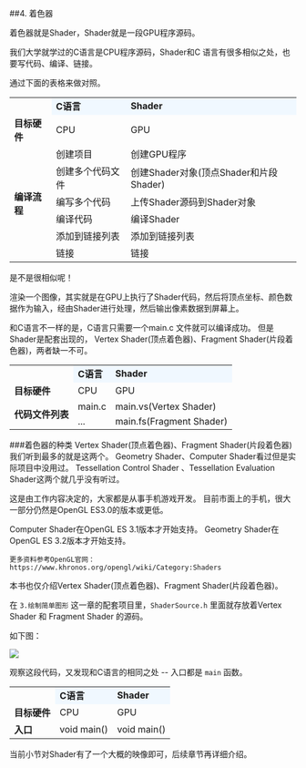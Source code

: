 ##4. 着色器

着色器就是Shader，Shader就是一段GPU程序源码。

我们大学就学过的C语言是CPU程序源码，Shader和C 语言有很多相似之处，也要写代码、编译、链接。

通过下面的表格来做对照。

<table>
<tr ><td></td><td bgcolor="AliceBlue"><b>C语言</td><td bgcolor="AliceBlue"><b>Shader</td></tr>
<tr><td><b>目标硬件</td><td>CPU</td><td>GPU</td></tr>
<tr><td rowspan="6"><b>编译流程</td><td>创建项目</td><td>创建GPU程序</td></tr>
<tr><td>创建多个代码文件</td><td>创建Shader对象(顶点Shader和片段Shader) </td></tr>
<tr><td>编写多个代码</td><td>上传Shader源码到Shader对象</td></tr>
<tr><td>编译代码</td><td>编译Shader</td></tr>
<tr><td>添加到链接列表</td><td>添加到链接列表</td></tr>
<tr><td>链接</td><td>链接</td></tr>
</table>

是不是很相似呢！

渲染一个图像，其实就是在GPU上执行了Shader代码，然后将顶点坐标、颜色数据作为输入，经由Shader进行处理，然后输出像素数据到屏幕上。

和C语言不一样的是，C语言只需要一个main.c 文件就可以编译成功。
但是Shader是配套出现的， Vertex Shader(顶点着色器)、Fragment Shader(片段着色器)，两者缺一不可。

<table>
<tr ><td></td><td bgcolor="AliceBlue"><b>C语言</td><td bgcolor="AliceBlue"><b>Shader</td></tr>
<tr><td><b>目标硬件</td><td>CPU</td><td>GPU</td></tr>
<tr><td rowspan="6"><b>代码文件列表</td><td>main.c</td><td>main.vs(Vertex Shader)</td></tr>
<tr><td>...</td><td>main.fs(Fragment Shader)</td></tr>
</table>

###着色器的种类
Vertex Shader(顶点着色器)、Fragment Shader(片段着色器) 我们听到最多的就是这两个。
Geometry Shader、Computer Shader看过但是实际项目中没用过。
Tessellation Control Shader 、Tessellation Evaluation Shader这两个就几乎没有听过。

这是由工作内容决定的，大家都是从事手机游戏开发。
目前市面上的手机，很大一部分仍然是OpenGL ES3.0的版本或更低。

Computer Shader在OpenGL ES 3.1版本才开始支持。
Geometry Shader在OpenGL ES 3.2版本才开始支持。


    更多资料参考OpenGL官网：
    https://www.khronos.org/opengl/wiki/Category:Shaders


本书也仅介绍Vertex Shader(顶点着色器)、Fragment Shader(片段着色器)。

在 `3.绘制简单图形` 这一章的配套项目里，`ShaderSource.h` 里面就存放着Vertex Shader 和 Fragment Shader 的源码。

如下图：

![](../../imgs/shader/introduce_shader/shader_source_in_draw_polygon_samples.png)

观察这段代码，又发现和C语言的相同之处 -- 入口都是 `main` 函数。

<table>
<tr ><td></td><td bgcolor="AliceBlue"><b>C语言</td><td bgcolor="AliceBlue"><b>Shader</td></tr>
<tr><td><b>目标硬件</td><td>CPU</td><td>GPU</td></tr>
<tr><td rowspan="6"><b>入口</td><td>void main()</td><td>void main()</td></tr>
</table>

当前小节对Shader有了一个大概的映像即可，后续章节再详细介绍。